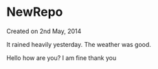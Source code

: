 NewRepo
=======
Created on 2nd May, 2014

It rained heavily yesterday.
The weather was good.

Hello how are you?
I am fine thank you